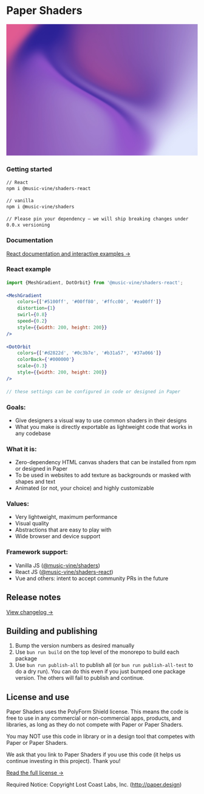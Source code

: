# Paper Shaders

![mesh-gradient-shader](./docs/public/images/git-readme-picture.webp)

### Getting started

```
// React
npm i @music-vine/shaders-react

// vanilla
npm i @music-vine/shaders

// Please pin your dependency – we will ship breaking changes under 0.0.x versioning
```

### Documentation

[React documentation and interactive examples →](https://shaders.paper.design/)

### React example

```jsx
import {MeshGradient, DotOrbit} from '@music-vine/shaders-react';

<MeshGradient
    colors={['#5100ff', '#00ff80', '#ffcc00', '#ea00ff']}
    distortion={1}
    swirl={0.8}
    speed={0.2}
    style={{width: 200, height: 200}}
/>

<DotOrbit
    colors={['#d2822d', '#0c3b7e', '#b31a57', '#37a066']}
    colorBack={'#000000'}
    scale={0.3}
    style={{width: 200, height: 200}}
/>

// these settings can be configured in code or designed in Paper
```

### Goals:

- Give designers a visual way to use common shaders in their designs
- What you make is directly exportable as lightweight code that works in any codebase

### What it is:

- Zero-dependency HTML canvas shaders that can be installed from npm or designed in Paper
- To be used in websites to add texture as backgrounds or masked with shapes and text
- Animated (or not, your choice) and highly customizable

### Values:

- Very lightweight, maximum performance
- Visual quality
- Abstractions that are easy to play with
- Wide browser and device support

### Framework support:

- Vanilla JS ([@music-vine/shaders](https://www.npmjs.com/package/@music-vine/shaders))
- React JS ([@music-vine/shaders-react](https://www.npmjs.com/package/@music-vine/shaders-react))
- Vue and others: intent to accept community PRs in the future

## Release notes

[View changelog →](./CHANGELOG.md)

## Building and publishing

1. Bump the version numbers as desired manually
2. Use `bun run build` on the top level of the monorepo to build each package
3. Use `bun run publish-all` to publish all (or `bun run publish-all-test` to do a dry run). You can do this even if you just bumped one package version. The others will fail to publish and continue.

## License and use

Paper Shaders uses the PolyForm Shield license. This means the code is free to use in any commercial or non-commercial apps, products, and libraries, as long as they do not compete with Paper or Paper Shaders.

You may NOT use this code in library or in a design tool that competes with Paper or Paper Shaders.

We ask that you link to Paper Shaders if you use this code (it helps us continue investing in this project). Thank you!

[Read the full license →](./LICENSE)

Required Notice: Copyright Lost Coast Labs, Inc. (http://paper.design)
